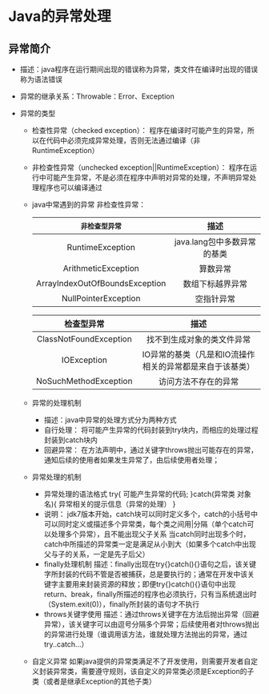 # Java的异常处理

## 异常简介

- 描述：java程序在运行期间出现的错误称为异常，类文件在编译时出现的错误称为语法错误

- 异常的继承关系：Throwable：Error、Exception

- 异常的类型

  - 检查性异常（checked exception）：
    程序在编译时可能产生的异常，所以在代码中必须完成异常处理，否则无法通过编译（非RuntimeException）

  - 非检查性异常（unchecked exception||RuntimeException）：
    程序在运行中可能产生异常，不是必须在程序中声明对异常的处理，不声明异常处理程序也可以编译通过

  - java中常遇到的异常
    非检查性异常：

    |         `非检查型异常`         |            描述             |
    | :----------------------------: | :-------------------------: |
    |        RuntimeException        | java.lang包中多数异常的基类 |
    |      ArithmeticException       |          算数异常           |
    | ArrayIndexOutOfBoundsException |      数组下标越界异常       |
    |      NullPointerException      |         空指针异常          |

    |       检查型异常       |                           描述                           |
    | :--------------------: | :------------------------------------------------------: |
    | ClassNotFoundException |                找不到生成对象的类文件异常                |
    |      IOException       | IO异常的基类（凡是和IO流操作相关的异常都是来自于该基类） |
    | NoSuchMethodException  |                   访问方法不存在的异常                   |

  - 异常的处理机制

    - 描述：java中异常的处理方式分为两种方式
    - 自行处理：
      将可能产生异常的代码封装到try块内，而相应的处理过程封装到catch块内
    - 回避异常：
      在方法声明中，通过关键字throws抛出可能存在的异常，通知后续的使用者如果发生异常了，由后续使用者处理；
    
  - 异常处理的机制
  
    - 异常处理的语法格式
      try{
      		可能产生异常的代码;
      }catch(异常类 对象名){
      		异常相关的提示信息（异常的处理）
      }
    - 说明：
      jdk7版本开始，catch块可以同时定义多个，catch的小括号中可以同时定义或描述多个异常类，每个类之间用|分隔（单个catch可以处理多个异常），且不能出现父子关系
      当catch同时出现多个时，catch中所描述的异常类一定是满足从小到大（如果多个catch中出现父与子的关系，一定是先子后父）
    - finally处理机制
      描述：finally出现在try{}catch(){}语句之后，该关键字所封装的代码不管是否被捕获，总是要执行的；通常在开发中该关键字主要用来封装资源的释放；即便try{}catch(){}语句中出现return、break，finally所描述的程序也必须执行，只有当系统退出时（System.exit(0)），finally所封装的语句才不执行
    - throws关键字使用 
      描述：通过throws关键字在方法后抛出异常（回避异常），该关键字可以由逗号分隔多个异常；后续使用者对throws抛出的异常进行处理（谁调用该方法，谁就处理方法抛出的异常，通过try..catch...）
  
  - 自定义异常
    如果java提供的异常类满足不了开发使用，则需要开发者自定义封装异常类，需要遵守规则，该自定义的异常类必须是Exception的子类（或者是继承Exception的其他子类）

